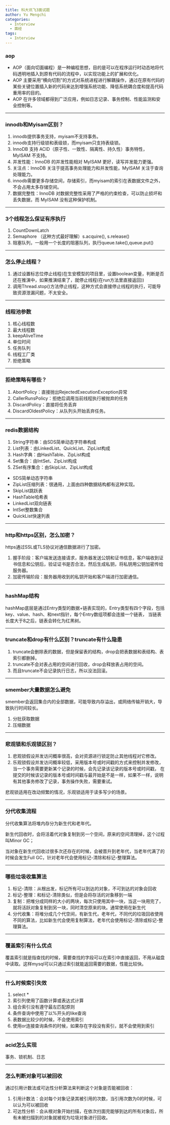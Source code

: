 ```yaml
---
title: 科大讯飞3面试题
author: Yu Mengchi
categories:
  - Interview
  - 面经
tags:
  - Interview
---
```

  
### aop
- AOP（面向切面编程）是一种编程思想，目的是可以在程序运行时动态地将代码透明地插入到原有代码的流程中，以实现功能上的扩展和优化。
- AOP 主要采用“横向切割”的方式对系统进程进行解耦操作，通过在原有代码的某些关键位置插入新的代码来达到增强系统功能、降低系统耦合度和提高代码重用率的目的。
- AOP 在许多领域都得到广泛应用，例如日志记录、事务控制、性能监测和安全控制等。

---
### innodb和Myisam区别？
1. innodb提供事务支持，myisam不支持事务。
2. innodb支持行级锁和表级锁，而myisam只支持表级锁。
3. InnoDB 支持 ACID（原子性、一致性、隔离性、持久性）事务特性，MyISAM 不支持。
4. 并发性能：InnoDB 的并发性能相对 MyISAM 更好，读写并发能力更强。
5. 关注点：InnoDB 关注于提高事务处理能力和并发性能，MyISAM 关注于查询处理能力。
6. innodb需要更多存储空间，存储索引，而myisam的索引在表数据文件之外，不会占用太多存储空间。
7. 数据完整性：InnoDB 对数据完整性采用了严格的约束检查，可以防止损坏和丢失数据，而 MyISAM 没有这种保护机制。

---
### 3个线程怎么保证有序执行
1. CountDownLatch
2. Semaphore （这种方式最好理解）s.acquire(), s.release()
3. 阻塞队列，一般用一个长度的阻塞队列，执行queue.take(),queue.put()

---
### 怎么停止线程？
1. 通过设置标志位停止线程(在生安模型的项目里，设置boolean变量，判断是否还在推演中，如果推演结束了，就停止线程(在run方法里直接返回))
2. 调用Thread.stop()方法停止线程，这种方式会直接停止线程的执行，可能导致资源泄漏问题，不太安全。

---
### 线程池参数
1. 核心线程数
2. 最大线程数
3. keepAliveTime
4. 单位时间
5. 任务队列
6. 线程工厂类
7. 拒绝策略

---
### 拒绝策略有哪些？
1. AbortPolicy：直接抛出RejectedExecutionException异常
2. CallerRunsPolicy：拒绝后调用当前线程执行被抛弃的任务
3. DiscardPolicy：直接将任务丢弃
4. DiscardOldestPolicy：从队列头开始丢弃任务。

---
### redis数据结构
1. String字符串：由SDS简单动态字符串构成
2. List列表：由LinkedList、QuickList、ZipList构成
3. Hash字典：由HashTable、ZipList构成
4. Set集合：由IntSet、ZipList构成
5. ZSet有序集合：由SkipList、ZipList构成

- SDS简单动态字符串
- ZipList压缩列表：很通用，上面由四种数据结构都有这种实现。
- SkipList跳跃表
- HashTable哈希表
- LinkedList双向链表
- IntSet整数集合
- QuickList快速列表

---
### http和https区别，怎么加密？
https通过SSL或TLS协议对通信数据进行了加密。
1. 握手阶段：客户端发送连接请求，服务器发送公钥和证书信息，客户端收到证书信息和公钥后，验证证书是否合法，然后生成私钥，将私钥用公钥加密传给服务器。
2. 加密传输阶段：服务器用收到的私钥开始和客户端进行加密通信。

---
### hashMap结构
hashMap底层是通过Entry类型的数据+链表实现的，Entry类型有四个字段，包括key、value、hash、和next指针，每个Entry数组项都会连接一个链表，
当链表长度大于8之后，链表会转化为红黑树。

---
### truncate和drop有什么区别？truncate有什么隐患
1. truncate会删除表的数据，但是保留表的结构，drop会把表数据和表结构、表索引都删掉。
2. truncate不会对表占用的空间进行回收，drop会释放表占用的空间。
3. 而且truncate不会记录执行日志，所以没法回滚。

---
### smember大量数据怎么避免
smember会返回集合内的全部数据，可能导致内存溢出，或网络传输开销大，导致执行时间较长。
1. 分批获取数据
2. 压缩数据

---
### 悲观锁和乐观锁区别？
1. 悲观锁假设并发访问概率很高，会对资源进行锁定防止其他线程对它修改。
2. 乐观锁假设并发访问概率较低，采用版本号或时间戳的方式来控制并发修改，当一个事务需要更新某个记录的时候，会先记录该记录的版本号或时间戳，
在提交的时候该记录的版本号或时间戳与最开始是不是一样，如果不一样，说明有其他事务修改了记录，事务操作失败，需要重试。

悲观锁适用在改动频繁的情况，乐观锁适用于读多写少的场景。

---
### 分代收集流程
分代收集算法将堆内存分为新生代和老年代。

新生代回收时，会将活着代对象复制到另一个空间，原来的空间清理掉，这个过程叫Minor GC；

当对象在新生代回收过很多次还存在的时候，会被晋升到老年代，当老年代满了的时候会发生Full GC，针对老年代会使用标记-清除和标记-整理算法。

---
### 哪些垃圾收集算法
1. 标记-清除：从根出发，标记所有可以到达的对象，不可到达的对象会回收
2. 标记-整理：和标记-清除类似，但是会将存活的对象移到一端
3. 复制：把堆分成同样的大小的两块，每次只使用其中一块，当这一块用完了，就将活跃对象复制到另一块，同时清空原来的块。通常使用在新生代
4. 分代收集：将堆分成几个代空间，有新生代，老年代，不同代的垃圾回收使用不同的算法，比如新生代会使用复制算法，老年代会使用标记-清除或标记-整理算法。

---
### 覆盖索引有什么优点
覆盖索引就是指查找的时候，需要查找的字段可以在索引中直接返回，不用从磁盘中读取。这样mysql可以只通过索引就能返回需要的数据，性能比较快。

---
### 什么时候索引失效
1. select *
2. 索引列使用了函数计算或表达式计算
3. 组合索引没有遵守最左匹配原则
4. 条件查询中使用了以%开头的like查询
5. 表数据比较少的时候，不会使用索引
6. 使用or连接查询条件的时候，如果存在字段没有索引，就不会使用到索引

---
### acid怎么实现
事务、锁机制、日志

---
### 怎么判断对象可以被回收
通过引用计数法或可达性分析算法来判断这个对象是否能被回收：
1. 引用计数法：会对每个对象记录其被引用的次数，当引用次数为0的时候，可以认为可以被回收
2. 可达性分析：会从根对象开始扫描，在依次扫面完能够到达的所有对象后，所有未被扫描到的对象就被视为垃圾对象进行回收。
